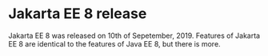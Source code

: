 # Jakarta EE 8 release
Jakarta EE 8 was released on 10th of Sepetember, 2019. Features of Jakarta EE 8 are identical to the features of Java EE 8, but there is more. 
